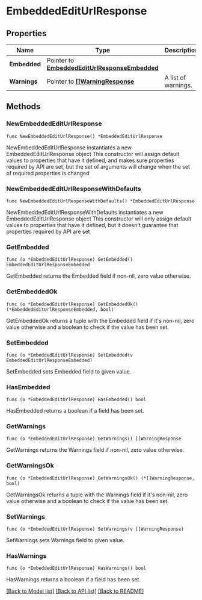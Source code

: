 # EmbeddedEditUrlResponse

## Properties

Name | Type | Description | Notes
------------ | ------------- | ------------- | -------------
**Embedded** | Pointer to [**EmbeddedEditUrlResponseEmbedded**](EmbeddedEditUrlResponseEmbedded.md) |  | [optional] 
**Warnings** | Pointer to [**[]WarningResponse**](WarningResponse.md) | A list of warnings. | [optional] 

## Methods

### NewEmbeddedEditUrlResponse

`func NewEmbeddedEditUrlResponse() *EmbeddedEditUrlResponse`

NewEmbeddedEditUrlResponse instantiates a new EmbeddedEditUrlResponse object
This constructor will assign default values to properties that have it defined,
and makes sure properties required by API are set, but the set of arguments
will change when the set of required properties is changed

### NewEmbeddedEditUrlResponseWithDefaults

`func NewEmbeddedEditUrlResponseWithDefaults() *EmbeddedEditUrlResponse`

NewEmbeddedEditUrlResponseWithDefaults instantiates a new EmbeddedEditUrlResponse object
This constructor will only assign default values to properties that have it defined,
but it doesn't guarantee that properties required by API are set

### GetEmbedded

`func (o *EmbeddedEditUrlResponse) GetEmbedded() EmbeddedEditUrlResponseEmbedded`

GetEmbedded returns the Embedded field if non-nil, zero value otherwise.

### GetEmbeddedOk

`func (o *EmbeddedEditUrlResponse) GetEmbeddedOk() (*EmbeddedEditUrlResponseEmbedded, bool)`

GetEmbeddedOk returns a tuple with the Embedded field if it's non-nil, zero value otherwise
and a boolean to check if the value has been set.

### SetEmbedded

`func (o *EmbeddedEditUrlResponse) SetEmbedded(v EmbeddedEditUrlResponseEmbedded)`

SetEmbedded sets Embedded field to given value.

### HasEmbedded

`func (o *EmbeddedEditUrlResponse) HasEmbedded() bool`

HasEmbedded returns a boolean if a field has been set.

### GetWarnings

`func (o *EmbeddedEditUrlResponse) GetWarnings() []WarningResponse`

GetWarnings returns the Warnings field if non-nil, zero value otherwise.

### GetWarningsOk

`func (o *EmbeddedEditUrlResponse) GetWarningsOk() (*[]WarningResponse, bool)`

GetWarningsOk returns a tuple with the Warnings field if it's non-nil, zero value otherwise
and a boolean to check if the value has been set.

### SetWarnings

`func (o *EmbeddedEditUrlResponse) SetWarnings(v []WarningResponse)`

SetWarnings sets Warnings field to given value.

### HasWarnings

`func (o *EmbeddedEditUrlResponse) HasWarnings() bool`

HasWarnings returns a boolean if a field has been set.


[[Back to Model list]](../README.md#documentation-for-models) [[Back to API list]](../README.md#documentation-for-api-endpoints) [[Back to README]](../README.md)


